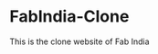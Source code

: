 # FabIndia-Clone

This is the clone website of Fab India
<img src="https://github.com/sanjaysharma94/portfolio/blob/main/portfolio/assets/project/output-onlinepngtools.png?raw=true" alt="">
